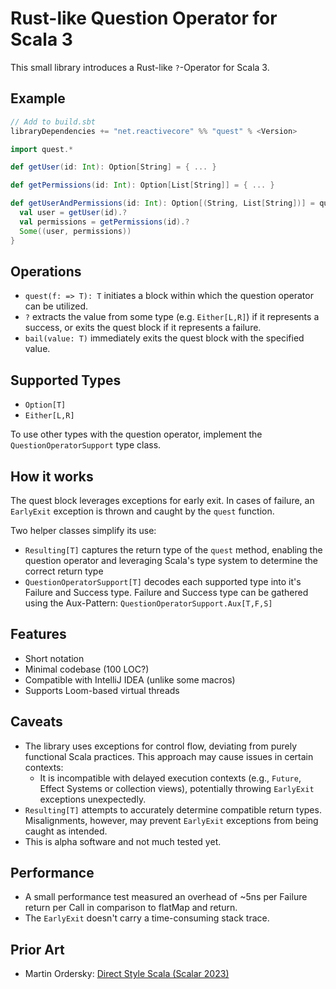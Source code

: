 # Rust-like Question Operator for Scala 3

This small library introduces a Rust-like `?`-Operator for Scala 3.

## Example


```scala
// Add to build.sbt
libraryDependencies += "net.reactivecore" %% "quest" % <Version>
```

```scala
import quest.*

def getUser(id: Int): Option[String] = { ... }

def getPermissions(id: Int): Option[List[String]] = { ... }

def getUserAndPermissions(id: Int): Option[(String, List[String])] = quest {
  val user = getUser(id).?
  val permissions = getPermissions(id).?
  Some((user, permissions))
}
```

## Operations

- `quest(f: => T): T` initiates a block within which the question operator can be utilized.
- `?` extracts the value from some type (e.g. `Either[L,R]`) if it represents a success, or exits the quest block if it represents a failure.
- `bail(value: T)`  immediately exits the quest block with the specified value.

## Supported Types

- `Option[T]`
- `Either[L,R]`

To use other types with the question operator, implement the `QuestionOperatorSupport` type class.

## How it works

The quest block leverages exceptions for early exit. In cases of failure, an `EarlyExit` exception is thrown and caught by the `quest` function.

Two helper classes simplify its use:

- `Resulting[T]` captures the return type of the `quest` method, enabling the question operator and leveraging Scala's type system to determine the correct return type
- `QuestionOperatorSupport[T]` decodes each supported type into it's Failure and Success type. Failure and Success type
  can be gathered using the Aux-Pattern: `QuestionOperatorSupport.Aux[T,F,S]`

## Features

- Short notation
- Minimal codebase (100 LOC?)
- Compatible with IntelliJ IDEA (unlike some macros)
- Supports Loom-based virtual threads

## Caveats

- The library uses exceptions for control flow, deviating from purely functional Scala practices. This approach may cause issues in certain contexts:
  - It is incompatible with delayed execution contexts (e.g., `Future`, Effect Systems or collection views), potentially throwing `EarlyExit` exceptions unexpectedly.
- `Resulting[T]` attempts to accurately determine compatible return types. Misalignments, however, may prevent `EarlyExit` exceptions from being caught as intended. 
- This is alpha software and not much tested yet.
  
## Performance

- A small performance test measured an overhead of ~5ns per Failure return per Call in comparison to flatMap and return.
- The `EarlyExit` doesn't carry a time-consuming stack trace.

## Prior Art

- Martin Ordersky: [Direct Style Scala (Scalar 2023)](https://www.youtube.com/watch?v=0Fm0y4K4YO8)

